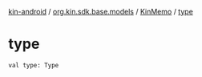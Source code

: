[kin-android](../../index.md) / [org.kin.sdk.base.models](../index.md) / [KinMemo](index.md) / [type](./type.md)

# type

`val type: Type`